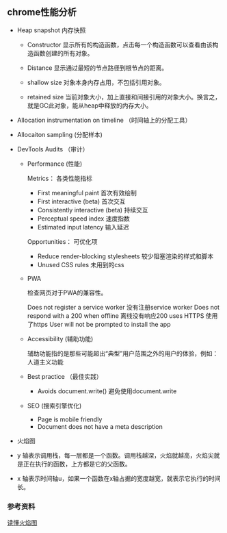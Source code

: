 ## chrome性能分析

* Heap snapshot 内存快照

  - Constructor 显示所有的构造函数，点击每一个构造函数可以查看由该构造函数创建的所有对象。

  - Distance 显示通过最短的节点路径到根节点的距离。

  - shallow size 对象本身内存占用，不包括引用对象。

  - retained size 当前对象大小，加上直接和间接引用的对象大小。换言之，就是GC此对象，能从heap中释放的内存大小。

* Allocation instrumentation on timeline  （时间轴上的分配工具）

* Allocaiton sampling (分配样本)

* DevTools Audits （审计）

  - Performance (性能)

    Metrics： 各类性能指标

    + First meaningful paint      首次有效绘制
    + First interactive (beta)    首次交互
    + Consistently interactive (beta)   持续交互
    + Perceptual speed index      速度指数
    + Estimated input latency     输入延迟

    Opportunities： 可优化项

    + Reduce render-blocking stylesheets    较少阻塞渲染的样式和脚本
    + Unused CSS rules      未用到的css

  - PWA

    检查网页对于PWA的兼容性。

    Does not register a service worker      没有注册service worker
    Does not respond with a 200 when offline      离线没有响应200
    uses HTTPS    使用了https
    User will not be prompted to install the app  

  - Accessibility (辅助功能)

    辅助功能指的是那些可能超出“典型”用户范围之外的用户的体验，例如：人道主义功能

  - Best practice （最佳实践）

    - Avoids document.write()   避免使用document.write

  - SEO (搜索引擎优化)

    - Page is mobile friendly
    - Document does not have a meta description

* 火焰图

- y 轴表示调用栈，每一层都是一个函数。调用栈越深，火焰就越高，火焰尖就是正在执行的函数，上方都是它的父函数。

- x 轴表示时间轴u，如果一个函数在x轴占据的宽度越宽，就表示它执行的时间长。

### 参考资料

[读懂火焰图](http://www.ruanyifeng.com/blog/2017/09/flame-graph.html)